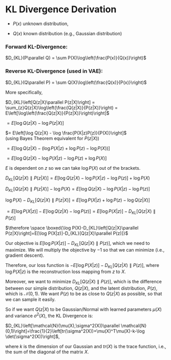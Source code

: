 # KL Divergence Derivation

- $P(x)$ unknown distribution,

- $Q(x)$ known distribution (e.g., Gaussian distribution)

### Forward KL-Divergence:

$D_{KL}(P\parallel Q) = \sum P(X)\log\left(\frac{P(x)}{Q(x)}\right)$

### Reverse KL-Divergence (used in VAE):

$D_{KL}(Q\parallel P) = \sum Q(X)\log\left(\frac{Q(x)}{P(x)}\right)$

More specifically,

$D_{KL}\left[Q(z|X)\parallel P(z|X)\right] = \sum_{z}Q(z|X)\log\left(\frac{Q(z|X)}{P(z|X)}\right) = E\left[\log\left(\frac{Q(z|X)}{P(z|X)}\right)\right]$

$= E\left[\log Q(z|X) - \log P(z|X)\right]$

$= E\left[\log Q(z|X) - \log \frac{P(X|z)P(z)}{P(X)}\right]$  
(using Bayes Theorem equivalent for $P(z|X)$)

$= E\left[\log Q(z|X) - (\log P(X|z)+\log P(z)-\log P(X)) \right]$

$= E\left[\log Q(z|X) -\log P(X|z)-\log P(z)+\log P(X) \right]$

$E$ is dependent on $z$ so we can take $\log P(X)$ out of the brackets.

$D_{KL}\left[Q(z|X)\parallel P(z|X)\right]=E\left[\log Q(z|X) -\log P(X|z)-\log P(z)\right]+\log P(X)$ 

$D_{KL}\left[Q(z|X)\parallel P(z|X)\right]-\log P(X)=E\left[\log Q(z|X) -\log P(X|z)-\log P(z)\right]$ 

$\log P(X)-D_{KL}\left[Q(z|X)\parallel P(z|X)\right]=E\left[\log P(X|z)+\log P(z)-\log Q(z|X)\right]$ 

$=E[\log P(X|z)]-E[\log Q(z|X)-\log P(z)] = E[\log P(X|z)]-D_{KL}[Q(z|X)\parallel P(z)]$

$\therefore \space \boxed{\log P(X)-D_{KL}\left[Q(z|X)\parallel P(z|X)\right]=E[\log P(X|z)]-D_{KL}[Q(z|X)\parallel P(z)]}$

Our objective is $E[\log P(X|z)]-D_{KL}[Q(z|X)\parallel P(z)]$,  which we need to maximize.  We will multiply the objective by $-1$ so that we can minimize (i.e., gradient descent).

Therefore, our loss function is $-E[\log P(X|z)]-D_{KL}[Q(z|X)\parallel P(z)]$, where $\log P(X|z)$ is the reconstruction loss mapping from $z$ to $X$.

Moreover, we want to minimize $D_{KL}[Q(z|X)\parallel P(z)]$, which is the difference between our simple distribution, $Q(z|X)$, and the latent distribution, $P(z)$, which is $\mathcal{N} (0,1)$.  We want $P(z)$ to be as close to $Q(z|X)$ as possible, so that we can sample it easily.

So if we want $Q(z|X)$ to be Gaussian/Normal with learned parameters $\mu(X)$ and variance $\sigma^2(X)$, the KL Divergence is:

$D_{KL}\left[\mathcal{N}(\mu(X),\sigma^2(X))\parallel \mathcal{N}(0,1)\right]=\frac{1}{2}\left[tr(\sigma^2(X))+\mu(X)^T\mu(X)-k-\log \det(\sigma^2(X))\right]$, 

where $k$ is the dimension of our Gaussian and $tr(X)$ is the trace function, i.e., the sum of the diagonal of the matrix $X$.

